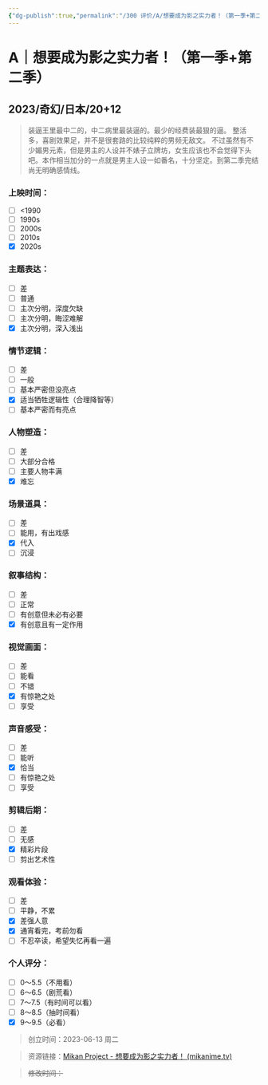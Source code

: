 ```yaml
---
{"dg-publish":true,"permalink":"/300 评价/A/想要成为影之实力者！（第一季+第二季）/","title":"想要成为影之实力者！（第一季+第二季）","tags":["A","无敌","奇幻"],"created":"2024-01-25T18:45:03.000+08:00","updated":"2024-01-25T18:45:03.000+08:00"}
---
```


# A｜想要成为影之实力者！（第一季+第二季）
## 2023/奇幻/日本/20+12
>装逼王里最中二的，中二病里最装逼的。最少的经费装最狠的逼。
>整活多，喜剧效果足，并不是很套路的比较纯粹的男频无敌文。
>不过虽然有不少媚男元素，但是男主的人设并不婊子立牌坊，女生应该也不会觉得下头吧。本作相当加分的一点就是男主人设一如番名，十分坚定。到第二季完结尚无明确感情线。
### 上映时间：
- [ ] <1990
- [ ] 1990s
- [ ] 2000s
- [ ] 2010s
- [x] 2020s
### 主题表达：
- [ ] 差
- [ ] 普通
- [ ] 主次分明，深度欠缺
- [ ] 主次分明，晦涩难解
- [x] 主次分明，深入浅出
### 情节逻辑：
- [ ] 差
- [ ] 一般
- [ ] 基本严密但没亮点
- [x] 适当牺牲逻辑性（合理降智等）
- [ ] 基本严密而有亮点
### 人物塑造：
- [ ] 差
- [ ] 大部分合格
- [ ] 主要人物丰满
- [x] 难忘
### 场景道具：
- [ ] 差
- [ ] 能用，有出戏感
- [x] 代入
- [ ] 沉浸
### 叙事结构：
- [ ] 差
- [ ] 正常
- [ ] 有创意但未必有必要
- [x] 有创意且有一定作用
### 视觉画面：
- [ ] 差
- [ ] 能看
- [ ] 不错
- [x] 有惊艳之处
- [ ] 享受
### 声音感受：
- [ ] 差
- [ ] 能听
- [x] 恰当
- [ ] 有惊艳之处
- [ ] 享受
### 剪辑后期：
- [ ] 差
- [ ] 无感
- [x] 精彩片段
- [ ] 剪出艺术性
### 观看体验：
- [ ] 差
- [ ] 平静，不累
- [x] 差强人意
- [x] 通宵看完，考前勿看
- [ ] 不忍卒读，希望失忆再看一遍
### 个人评分：
- [ ] 0～5.5（不用看）
- [ ] 6～6.5（剧荒看）
- [ ] 7～7.5（有时间可以看）
- [ ] 8～8.5（抽时间看）
- [x] 9～9.5（必看）

>创立时间：2023-06-13 周二

>资源链接：[Mikan Project - 想要成为影之实力者！ (mikanime.tv)](https://mikanime.tv/Home/Bangumi/2822)

>~~修改时间：~~



